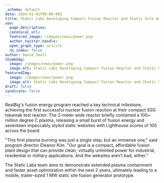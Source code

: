 ```yaml
---
_schema: default
date: 2024-01-01T00:00:00Z
title: Static Labs Developing Compact Fusion Reactor and Static Site Generator
seo:
  page_description:
  canonical_url:
  featured_image: /images/news/power.png
  author_twitter_handle:
  open_graph_type: article
  no_index: false
author: David Small
thumbImg:
  image: /images/news/power.png
  image_alt: Static Labs Developing Compact Fusion Reactor and Static Site Generator
featuredImg:
  image: /images/news/power.png
  image_alt: Static Labs Developing Compact Fusion Reactor and Static Site Generator
draft: false
syndicate: false
---
```

RealBig's fusion energy program reached a key technical milestone, achieving the first successful nuclear fusion reaction at their compact SSG tokamak test reactor. The 2-meter wide reactor briefly contained a 100+ million degree C plasma, releasing a small burst of fusion energy and seventeen impeccably styled static websites with Lighthouse scores of 100 across the board.

"This first plasma burning was just a single step, but an immense one," said program director Eleanor Kim. "Our goal is a compact, affordable fusion plant design that can provide clean, virtually unlimited power for industrial, residential or military applications. And the websites aren’t bad, either."

The Static Labs team aims to demonstrate extended plasma containment and faster asset optimization within the next 2 years, ultimately leading to a mobile, trailer-sized 1 MW static site fusion generator prototype.